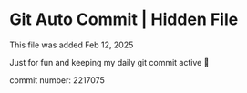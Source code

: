 # Git Auto Commit | Hidden File

This file was added Feb 12, 2025

Just for fun and keeping my daily git commit active 🤪

commit number: 2217075
